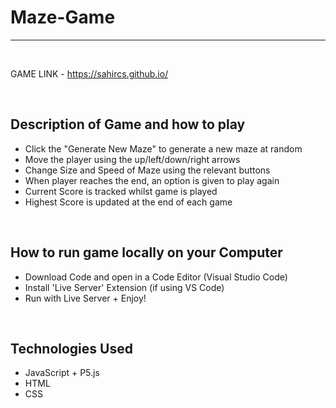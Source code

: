 # Maze-Game
-----------

<br>

GAME LINK - https://sahircs.github.io/ 

<br/>

Description of Game and how to play 
---------------------------------------------
- Click the "Generate New Maze" to generate a new maze at random
- Move the player using the up/left/down/right arrows
- Change Size and Speed of Maze using the relevant buttons
- When player reaches the end, an option is given to play again
- Current Score is tracked whilst game is played
- Highest Score is updated at the end of each game

<br/>


How to run game locally on your Computer
------------------------------------------------
- Download Code and open in a Code Editor (Visual Studio Code)
- Install 'Live Server' Extension (if using VS Code)
- Run with Live Server + Enjoy!


<br/>

Technologies Used
------------------
- JavaScript + P5.js
- HTML
- CSS
